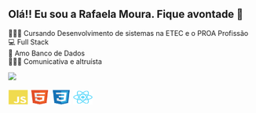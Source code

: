 ## Olá!! Eu sou a Rafaela Moura. Fique avontade 🩷


 👩🏻‍💻 Cursando Desenvolvimento de sistemas na ETEC e o PROA Profissão </br>
 💻 Full Stack </br>
 🎲 Amo Banco de Dados </br>
 🧏🏻‍♂️ Comunicativa e altruísta </br>

  <img height="180cm" src="https://github-readme-stats.vercel.app/api?username=rafaM-silva&show_icons-true&theme=panda&show_icons=true">

<div style="display: inline_block"><br>
    <img align="center" alt="imagem-Js" height="30" width="40" src="https://raw.githubusercontent.com/devicons/devicon/master/icons/javascript/javascript-plain.svg">
    <img align="center" alt="imagem-HTML" height="30" width="40" src="https://raw.githubusercontent.com/devicons/devicon/master/icons/html5/html5-original.svg">
    <img align="center" alt="imagem-CSS" height="30" width="40" src="https://raw.githubusercontent.com/devicons/devicon/master/icons/css3/css3-original.svg">
     <img align="center" alt="imagem-React" height="30" width="40" src="https://raw.githubusercontent.com/devicons/devicon/master/icons/react/react-original.svg">
</div>

##
